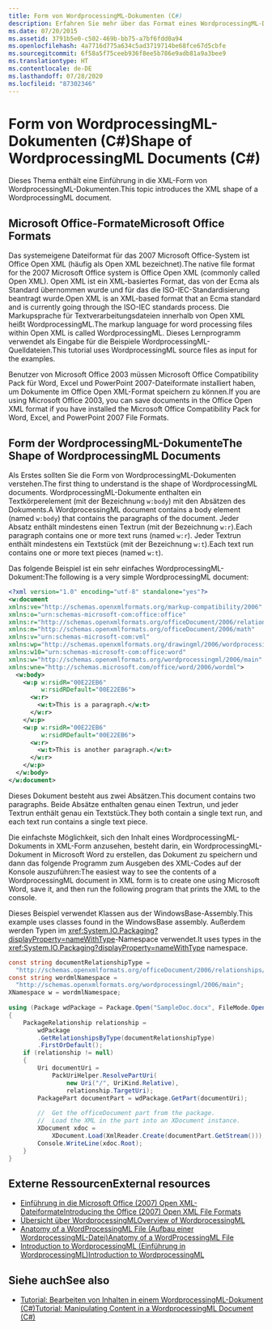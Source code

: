 ```yaml
---
title: Form von WordprocessingML-Dokumenten (C#)
description: Erfahren Sie mehr über das Format eines WordprocessingML-Dokuments. Verschiedene C#-Beispiele verwenden ein WordprocessingML-Dokument.
ms.date: 07/20/2015
ms.assetid: 3791b5e0-c502-469b-bb75-a7bf6fdd0a94
ms.openlocfilehash: 4a7716d775a634c5ad3719714be68fce67d5cbfe
ms.sourcegitcommit: 6f58a5f75ceeb936f8ee5b786e9adb81a9a3bee9
ms.translationtype: HT
ms.contentlocale: de-DE
ms.lasthandoff: 07/28/2020
ms.locfileid: "87302346"
---
```

# <a name="shape-of-wordprocessingml-documents-c"></a><span data-ttu-id="0d2ae-104">Form von WordprocessingML-Dokumenten (C#)</span><span class="sxs-lookup"><span data-stu-id="0d2ae-104">Shape of WordprocessingML Documents (C#)</span></span>
<span data-ttu-id="0d2ae-105">Dieses Thema enthält eine Einführung in die XML-Form von WordprocessingML-Dokumenten.</span><span class="sxs-lookup"><span data-stu-id="0d2ae-105">This topic introduces the XML shape of a WordprocessingML document.</span></span>  
  
## <a name="microsoft-office-formats"></a><span data-ttu-id="0d2ae-106">Microsoft Office-Formate</span><span class="sxs-lookup"><span data-stu-id="0d2ae-106">Microsoft Office Formats</span></span>  
 <span data-ttu-id="0d2ae-107">Das systemeigene Dateiformat für das 2007 Microsoft Office-System ist Office Open XML (häufig als Open XML bezeichnet).</span><span class="sxs-lookup"><span data-stu-id="0d2ae-107">The native file format for the 2007 Microsoft Office system is Office Open XML (commonly called Open XML).</span></span> <span data-ttu-id="0d2ae-108">Open XML ist ein XML-basiertes Format, das von der Ecma als Standard übernommen wurde und für das die ISO-IEC-Standardisierung beantragt wurde.</span><span class="sxs-lookup"><span data-stu-id="0d2ae-108">Open XML is an XML-based format that an Ecma standard and is currently going through the ISO-IEC standards process.</span></span> <span data-ttu-id="0d2ae-109">Die Markupsprache für Textverarbeitungsdateien innerhalb von Open XML heißt WordprocessingML.</span><span class="sxs-lookup"><span data-stu-id="0d2ae-109">The markup language for word processing files within Open XML is called WordprocessingML.</span></span> <span data-ttu-id="0d2ae-110">Dieses Lernprogramm verwendet als Eingabe für die Beispiele WordprocessingML-Quelldateien.</span><span class="sxs-lookup"><span data-stu-id="0d2ae-110">This tutorial uses WordprocessingML source files as input for the examples.</span></span>  
  
 <span data-ttu-id="0d2ae-111">Benutzer von Microsoft Office 2003 müssen Microsoft Office Compatibility Pack für Word, Excel und PowerPoint 2007-Dateiformate installiert haben, um Dokumente im Office Open XML-Format speichern zu können.</span><span class="sxs-lookup"><span data-stu-id="0d2ae-111">If you are using Microsoft Office 2003, you can save documents in the Office Open XML format if you have installed the Microsoft Office Compatibility Pack for Word, Excel, and PowerPoint 2007 File Formats.</span></span>  
  
## <a name="the-shape-of-wordprocessingml-documents"></a><span data-ttu-id="0d2ae-112">Form der WordprocessingML-Dokumente</span><span class="sxs-lookup"><span data-stu-id="0d2ae-112">The Shape of WordprocessingML Documents</span></span>  
 <span data-ttu-id="0d2ae-113">Als Erstes sollten Sie die Form von WordprocessingML-Dokumenten verstehen.</span><span class="sxs-lookup"><span data-stu-id="0d2ae-113">The first thing to understand is the shape of WordprocessingML documents.</span></span> <span data-ttu-id="0d2ae-114">WordprocessingML-Dokumente enthalten ein Textkörperelement (mit der Bezeichnung `w:body`) mit den Absätzen des Dokuments.</span><span class="sxs-lookup"><span data-stu-id="0d2ae-114">A WordprocessingML document contains a body element (named `w:body`) that contains the paragraphs of the document.</span></span> <span data-ttu-id="0d2ae-115">Jeder Absatz enthält mindestens einen Textrun (mit der Bezeichnung `w:r`).</span><span class="sxs-lookup"><span data-stu-id="0d2ae-115">Each paragraph contains one or more text runs (named `w:r`).</span></span> <span data-ttu-id="0d2ae-116">Jeder Textrun enthält mindestens ein Textstück (mit der Bezeichnung `w:t`).</span><span class="sxs-lookup"><span data-stu-id="0d2ae-116">Each text run contains one or more text pieces (named `w:t`).</span></span>  
  
 <span data-ttu-id="0d2ae-117">Das folgende Beispiel ist ein sehr einfaches WordprocessingML-Dokument:</span><span class="sxs-lookup"><span data-stu-id="0d2ae-117">The following is a very simple WordprocessingML document:</span></span>  
  
```xml  
<?xml version="1.0" encoding="utf-8" standalone="yes"?>  
<w:document  
xmlns:ve="http://schemas.openxmlformats.org/markup-compatibility/2006"  
xmlns:o="urn:schemas-microsoft-com:office:office"  
xmlns:r="http://schemas.openxmlformats.org/officeDocument/2006/relationships"  
xmlns:m="http://schemas.openxmlformats.org/officeDocument/2006/math"  
xmlns:v="urn:schemas-microsoft-com:vml"  
xmlns:wp="http://schemas.openxmlformats.org/drawingml/2006/wordprocessingDrawing"  
xmlns:w10="urn:schemas-microsoft-com:office:word"  
xmlns:w="http://schemas.openxmlformats.org/wordprocessingml/2006/main"  
xmlns:wne="http://schemas.microsoft.com/office/word/2006/wordml">  
  <w:body>  
    <w:p w:rsidR="00E22EB6"  
         w:rsidRDefault="00E22EB6">  
      <w:r>  
        <w:t>This is a paragraph.</w:t>  
      </w:r>  
    </w:p>  
    <w:p w:rsidR="00E22EB6"  
         w:rsidRDefault="00E22EB6">  
      <w:r>  
        <w:t>This is another paragraph.</w:t>  
      </w:r>  
    </w:p>  
  </w:body>  
</w:document>  
```  
  
 <span data-ttu-id="0d2ae-118">Dieses Dokument besteht aus zwei Absätzen.</span><span class="sxs-lookup"><span data-stu-id="0d2ae-118">This document contains two paragraphs.</span></span> <span data-ttu-id="0d2ae-119">Beide Absätze enthalten genau einen Textrun, und jeder Textrun enthält genau ein Textstück.</span><span class="sxs-lookup"><span data-stu-id="0d2ae-119">They both contain a single text run, and each text run contains a single text piece.</span></span>  
  
 <span data-ttu-id="0d2ae-120">Die einfachste Möglichkeit, sich den Inhalt eines WordprocessingML-Dokuments in XML-Form anzusehen, besteht darin, ein WordprocessingML-Dokument in Microsoft Word zu erstellen, das Dokument zu speichern und dann das folgende Programm zum Ausgeben des XML-Codes auf der Konsole auszuführen:</span><span class="sxs-lookup"><span data-stu-id="0d2ae-120">The easiest way to see the contents of a WordprocessingML document in XML form is to create one using Microsoft Word, save it, and then run the following program that prints the XML to the console.</span></span>  
  
 <span data-ttu-id="0d2ae-121">Dieses Beispiel verwendet Klassen aus der <legacyBold>WindowsBase</legacyBold>-Assembly.</span><span class="sxs-lookup"><span data-stu-id="0d2ae-121">This example uses classes found in the WindowsBase assembly.</span></span> <span data-ttu-id="0d2ae-122">Außerdem werden Typen im <xref:System.IO.Packaging?displayProperty=nameWithType>-Namespace verwendet.</span><span class="sxs-lookup"><span data-stu-id="0d2ae-122">It uses types in the <xref:System.IO.Packaging?displayProperty=nameWithType> namespace.</span></span>  
  
```csharp  
const string documentRelationshipType =  
  "http://schemas.openxmlformats.org/officeDocument/2006/relationships/officeDocument";  
const string wordmlNamespace =  
  "http://schemas.openxmlformats.org/wordprocessingml/2006/main";  
XNamespace w = wordmlNamespace;  
  
using (Package wdPackage = Package.Open("SampleDoc.docx", FileMode.Open, FileAccess.Read))  
{  
    PackageRelationship relationship =  
        wdPackage  
        .GetRelationshipsByType(documentRelationshipType)  
        .FirstOrDefault();  
    if (relationship != null)  
    {  
        Uri documentUri =  
            PackUriHelper.ResolvePartUri(  
                new Uri("/", UriKind.Relative),  
                relationship.TargetUri);  
        PackagePart documentPart = wdPackage.GetPart(documentUri);  
  
        //  Get the officeDocument part from the package.  
        //  Load the XML in the part into an XDocument instance.  
        XDocument xdoc =  
            XDocument.Load(XmlReader.Create(documentPart.GetStream()));  
        Console.WriteLine(xdoc.Root);  
    }  
}  
```  
  
## <a name="external-resources"></a><span data-ttu-id="0d2ae-123">Externe Ressourcen</span><span class="sxs-lookup"><span data-stu-id="0d2ae-123">External resources</span></span>

- [<span data-ttu-id="0d2ae-124">Einführung in die Microsoft Office (2007) Open XML-Dateiformate</span><span class="sxs-lookup"><span data-stu-id="0d2ae-124">Introducing the Office (2007) Open XML File Formats</span></span>](https://docs.microsoft.com/previous-versions/office/developer/office-2007/aa338205%28v=office.12%29)
- [<span data-ttu-id="0d2ae-125">Übersicht über WordprocessingML</span><span class="sxs-lookup"><span data-stu-id="0d2ae-125">Overview of WordprocessingML</span></span>](https://docs.microsoft.com/previous-versions/office/developer/office-2003/aa212812%28v=office.11%29)
- [<span data-ttu-id="0d2ae-126">Anatomy of a WordProcessingML File (Aufbau einer WordprocessingML-Datei)</span><span class="sxs-lookup"><span data-stu-id="0d2ae-126">Anatomy of a WordProcessingML File</span></span>](http://officeopenxml.com/anatomyofOOXML.php)
- [<span data-ttu-id="0d2ae-127">Introduction to WordprocessingML (Einführung in WordprocessingML)</span><span class="sxs-lookup"><span data-stu-id="0d2ae-127">Introduction to WordprocessingML</span></span>](https://ericwhite.com/blog/introduction-to-wordprocessingml-series/)

## <a name="see-also"></a><span data-ttu-id="0d2ae-128">Siehe auch</span><span class="sxs-lookup"><span data-stu-id="0d2ae-128">See also</span></span>

- [<span data-ttu-id="0d2ae-129">Tutorial: Bearbeiten von Inhalten in einem WordprocessingML-Dokument (C#)</span><span class="sxs-lookup"><span data-stu-id="0d2ae-129">Tutorial: Manipulating Content in a WordprocessingML Document (C#)</span></span>](./shape-of-wordprocessingml-documents.md)
